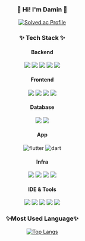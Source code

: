 <div align="center">
  
### 👋 Hi! I'm Damin 👋

[![Solved.ac Profile](http://mazassumnida.wtf/api/v2/generate_badge?boj=codemin)](https://solved.ac/codemin/)

<!--백준 연동-->

### ✨ Tech Stack ✨ ###

#### Backend ####

  <img src="https://img.shields.io/badge/java-007396?style=for-the-badge&logo=java&logoColor=white"> 
  <img src="https://img.shields.io/badge/spring-6DB33F?style=for-the-badge&logo=spring&logoColor=white"> 
  <img src="https://img.shields.io/badge/springdatajpa-6DB33F?style=for-the-badge&logo=spring&logoColor=white">
  <img src="https://img.shields.io/badge/c-%2300599C.svg?style=for-the-badge&logo=c&logoColor=white">
  <img src="https://img.shields.io/badge/python-3776AB?style=for-the-badge&logo=python&logoColor=white"> 
  <br>

#### Frontend ####
  <img src="https://img.shields.io/badge/vue.js-4FC08D?style=for-the-badge&logo=vue.js&logoColor=white"> 
  <img src="https://img.shields.io/badge/html5-E34F26?style=for-the-badge&logo=html5&logoColor=white"> 
  <img src="https://img.shields.io/badge/css-1572B6?style=for-the-badge&logo=css3&logoColor=white"> 
  <img src="https://img.shields.io/badge/javascript-F7DF1E?style=for-the-badge&logo=javascript&logoColor=black"> 
  <br>

#### Database ####
  <img src="https://img.shields.io/badge/mariaDB-003545?style=for-the-badge&logo=mariaDB&logoColor=white"> 
  <img src="https://img.shields.io/badge/redis-%23DD0031.svg?style=for-the-badge&logo=redis&logoColor=white"> 
  <br>

#### App ####
![flutter](https://img.shields.io/badge/Flutter-02569B?style=for-the-badge&logo=flutter&logoColor=white)
![dart](https://img.shields.io/badge/Dart-0175C2?style=for-the-badge&logo=dart&logoColor=white)

#### Infra ####
  <img src="https://img.shields.io/badge/docker-%230db7ed.svg?style=for-the-badge&logo=docker&logoColor=white"> 
  <img src="https://img.shields.io/badge/kubernetes-%23326ce5.svg?style=for-the-badge&logo=kubernetes&logoColor=white"> 
  <img src="https://img.shields.io/badge/AWS-%23FF9900.svg?style=for-the-badge&logo=amazon-aws&logoColor=white"> 
  <img src="https://img.shields.io/badge/Amazon%20S3-FF9900?style=for-the-badge&logo=amazons3&logoColor=white"> 
  <br>
  
#### IDE & Tools ####
  <img src="https://img.shields.io/badge/IntelliJ_IDEA-000000.svg?style=for-the-badge&logo=intellij-idea&logoColor=white"> 
  <img src="https://img.shields.io/badge/github-%23121011.svg?style=for-the-badge&logo=github&logoColor=white"> 
  <img src="https://img.shields.io/badge/Notion-%23000000.svg?style=for-the-badge&logo=notion&logoColor=white"> 
  <img src="https://img.shields.io/badge/Slack-4A154B?style=for-the-badge&logo=slack&logoColor=white"> 
  <img src="https://img.shields.io/badge/Android_Studio-3DDC84?style=for-the-badge&logo=android-studio&logoColor=white"> 

### ✨Most Used Language✨ ###
[![Top Langs](https://github-readme-stats.vercel.app/api/top-langs/?username=RohDamin)](https://github.com/anuraghazra/github-readme-stats)
<!--위젯: 사용한 언어 비율-->
</div>
